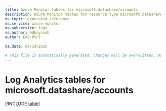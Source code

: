 ```yaml
---
title: Azure Monitor tables for microsoft.datashare/accounts
description: Azure Monitor tables for resource type microsoft.datashare/accounts
ms.topic: generated-reference
ms.service: azure-monitor
ms.subservice: logs
ms.author: edbaynash
author: EdB-MSFT
   
ms.date: 04/14/2025

# This file is automatically generated. Changes will be overwritten. Do not change this file directly.
---
```


# Log Analytics tables for microsoft.datashare/accounts  

[!INCLUDE [table](~/reusable-content/ce-skilling/azure/includes/azure-monitor/reference/tables/microsoft-datashare_accounts-include.md)]

